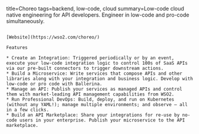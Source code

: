 title=Choreo
tags=backend, low-code, cloud
summary=Low-code cloud native engineering for API developers. Engineer in low-code and pro-code simultaneously.
~~~~~~

[Website](https://wso2.com/choreo/)

Features

* Create an Integration: Triggered periodically or by an event, execute your low-code integration logic to control 100s of SaaS APIs via our pre-built connectors to trigger downstream actions.
* Build a Microservice: Write services that compose APIs and other libraries along with your integration and business logic. Develop with low-code or pro code with Ballerina.
* Manage an API: Publish your services as managed APIs and control them with market-leading API management capabilities from WSO2.
* Run Professional DevOps: Build, deploy, and run on Kubernetes (without any YAML!); manage multiple environments; and observe — all in a few clicks.
* Build an API Marketplace: Share your integrations for re-use by no-code users in your enterprise. Publish your microservice to the API marketplace.

